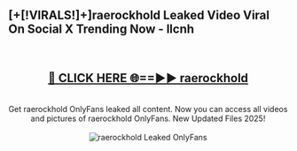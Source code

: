 <h2>[+[!VIRALS!]+]raerockhold Leaked Video Viral On Social X Trending Now - llcnh</h2>
<br>
<div align="center">
<h2><a href="https://libra.edu.pl?raerockhold" rel="nofollow">🔴 CLICK HERE 🌐==►► raerockhold</a></h2>
<br>
Get raerockhold OnlyFans leaked all content. Now you can access all videos and pictures of raerockhold OnlyFans. New Updated Files 2025!
<br>
<br>
<a href="https://libra.edu.pl?raerockhold" rel="nofollow" data-target="animated-image.originalLink"><img src="https://i.ibb.co.com/WyWwxjT/player-gif2.gif" alt="raerockhold Leaked OnlyFans" style="max-width: 100%; display: inline-block;" data-target="animated-image.originalImage"></a>
</div>
<br>